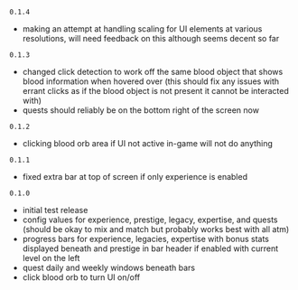 `0.1.4`
- making an attempt at handling scaling for UI elements at various resolutions, will need feedback on this although seems decent so far

`0.1.3`
- changed click detection to work off the same blood object that shows blood information when hovered over (this should fix any issues with errant clicks as if the blood object is not present it cannot be interacted with)
- quests should reliably be on the bottom right of the screen now

`0.1.2`
- clicking blood orb area if UI not active in-game will not do anything

`0.1.1`
- fixed extra bar at top of screen if only experience is enabled

`0.1.0`
- initial test release
- config values for experience, prestige, legacy, expertise, and quests (should be okay to mix and match but probably works best with all atm)
- progress bars for experience, legacies, expertise with bonus stats displayed beneath and prestige in bar header if enabled with current level on the left
- quest daily and weekly windows beneath bars
- click blood orb to turn UI on/off

